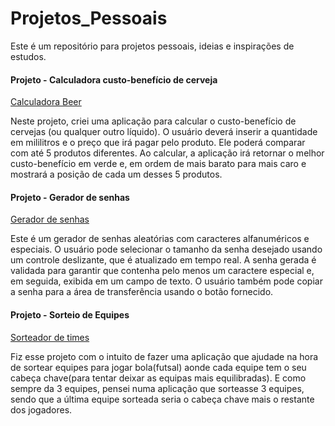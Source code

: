 # Projetos_Pessoais
Este é um repositório para projetos pessoais, ideias e inspirações de estudos.

#### Projeto - Calculadora custo-benefício de cerveja
<a href="https://iure11.github.io/Projetos_Pessoais/Projeto_Calculadora_cerveja/">Calculadora Beer</a>
<p>Neste projeto, criei uma aplicação para calcular o custo-benefício de cervejas (ou qualquer outro líquido). O usuário deverá inserir a quantidade em mililitros e o preço que irá pagar pelo produto. Ele poderá comparar com até 5 produtos diferentes. Ao calcular, a aplicação irá retornar o melhor custo-benefício em verde e, em ordem de mais barato para mais caro e mostrará a posição de cada um desses 5 produtos.</p>


#### Projeto - Gerador de senhas 
<a href="https://iure11.github.io/Projetos_Pessoais/Gerador-Senha/index.html ">Gerador de senhas</a>
<p>Este é um gerador de senhas aleatórias com caracteres alfanuméricos e especiais. O usuário pode selecionar o tamanho da senha desejado usando um controle deslizante, que é atualizado em tempo real. A senha gerada é validada para garantir que contenha pelo menos um caractere especial e, em seguida, exibida em um campo de texto. O usuário também pode copiar a senha para a área de transferência usando o botão fornecido.</p>

#### Projeto - Sorteio de Equipes
<a href="https://iure11.github.io/Projetos_Pessoais/sorteio_times/index.html ">Sorteador de times</a>
<p>Fiz esse projeto com o intuito de fazer uma aplicação que ajudade na hora de sortear equipes para jogar bola(futsal) aonde cada equipe tem o seu cabeça chave(para tentar deixar as equipas mais equilibradas).
E como sempre da 3 equipes, pensei numa aplicação que sorteasse 3 equipes, sendo que a última equipe sorteada seria o cabeça chave mais o restante dos jogadores.</p>
